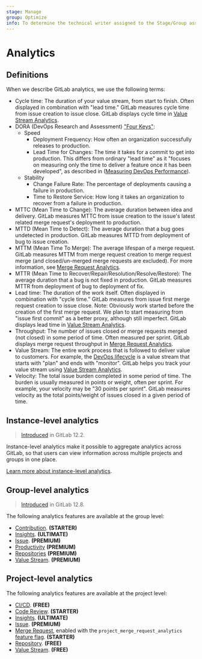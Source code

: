 ```yaml
---
stage: Manage
group: Optimize
info: To determine the technical writer assigned to the Stage/Group associated with this page, see https://about.gitlab.com/handbook/engineering/ux/technical-writing/#assignments
---
```


# Analytics

## Definitions

When we describe GitLab analytics, we use the following terms:

- Cycle time: The duration of your value stream, from start to finish. Often displayed in combination with "lead time." GitLab measures cycle time from issue creation to issue close. GitLab displays cycle time in [Value Stream Analytics](value_stream_analytics.md).
- DORA (DevOps Research and Assessment) ["Four Keys"](https://cloud.google.com/blog/products/devops-sre/using-the-four-keys-to-measure-your-devops-performance):
  - Speed
    - Deployment Frequency: How often an organization successfully releases to production.
    - Lead Time for Changes: The time it takes for a commit to get into production. This differs from ordinary "lead time" as it "focuses on measuring only the time to deliver a feature once it has been developed",
as described in ([Measuring DevOps Performance](https://devops.com/measuring-devops-performance/)).
  - Stability
    - Change Failure Rate: The percentage of deployments causing a failure in production.
    - Time to Restore Service: How long it takes an organization to recover from a failure in production.
- MTTC (Mean Time to Change): The average duration between idea and delivery. GitLab measures MTTC from issue creation to the issue's latest related merge request's deployment to production.
- MTTD (Mean Time to Detect): The average duration that a bug goes undetected in production. GitLab measures MTTD from deployment of bug to issue creation.
- MTTM (Mean Time To Merge): The average lifespan of a merge request. GitLab measures MTTM from merge request creation to merge request merge (and closed/un-merged merge requests are excluded). For more information, see [Merge Request Analytics](merge_request_analytics.md).
- MTTR (Mean Time to Recover/Repair/Resolution/Resolve/Restore): The average duration that a bug is not fixed in production. GitLab measures MTTR from deployment of bug to deployment of fix.
- Lead time: The duration of the work itself. Often displayed in combination with "cycle time." GitLab measures from issue first merge request creation to issue close. Note: Obviously work started before the creation of the first merge request. We plan to start measuring from "issue first commit" as a better proxy, although still imperfect. GitLab displays lead time in [Value Stream Analytics](value_stream_analytics.md).
- Throughput: The number of issues closed or merge requests merged (not closed) in some period of time. Often measured per sprint. GitLab displays merge request throughput in [Merge Request Analytics](merge_request_analytics.md).
- Value Stream: The entire work process that is followed to deliver value to customers. For example, the [DevOps lifecycle](https://about.gitlab.com/stages-devops-lifecycle/) is a value stream that starts with "plan" and ends with "monitor". GitLab helps you track your value stream using [Value Stream Analytics](value_stream_analytics.md).
- Velocity: The total issue burden completed in some period of time. The burden is usually measured in points or weight, often per sprint. For example, your velocity may be "30 points per sprint". GitLab measures velocity as the total points/weight of issues closed in a given period of time.

## Instance-level analytics

> [Introduced](https://gitlab.com/gitlab-org/gitlab/-/issues/12077) in GitLab 12.2.

Instance-level analytics make it possible to aggregate analytics across
GitLab, so that users can view information across multiple projects and groups
in one place.

[Learn more about instance-level analytics](../admin_area/analytics/index.md).

## Group-level analytics

> [Introduced](https://gitlab.com/gitlab-org/gitlab/-/issues/195979) in GitLab 12.8.

The following analytics features are available at the group level:

- [Contribution](../group/contribution_analytics/index.md). **(STARTER)**
- [Insights](../group/insights/index.md). **(ULTIMATE)**
- [Issue](../group/issues_analytics/index.md). **(PREMIUM)**
- [Productivity](productivity_analytics.md) **(PREMIUM)**
- [Repositories](../group/repositories_analytics/index.md) **(PREMIUM)**
- [Value Stream](value_stream_analytics.md). **(PREMIUM)**

## Project-level analytics

The following analytics features are available at the project level:

- [CI/CD](ci_cd_analytics.md). **(FREE)**
- [Code Review](code_review_analytics.md). **(STARTER)**
- [Insights](../project/insights/index.md). **(ULTIMATE)**
- [Issue](../group/issues_analytics/index.md). **(PREMIUM)**
- [Merge Request](merge_request_analytics.md), enabled with the `project_merge_request_analytics`
  [feature flag](../../development/feature_flags/development.md#enabling-a-feature-flag-locally-in-development). **(STARTER)**
- [Repository](repository_analytics.md). **(FREE)**
- [Value Stream](value_stream_analytics.md). **(FREE)**
